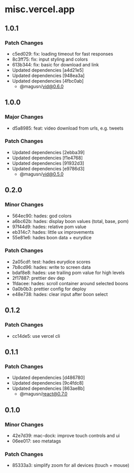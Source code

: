 # misc.vercel.app

## 1.0.1

### Patch Changes

- c5ed029: fix: loading timeout for fast responses
- 8c3ff75: fix: input styling and colors
- 613b344: fix: basic <a> for download and link
- Updated dependencies [a4d21e5]
- Updated dependencies [948ea3a]
- Updated dependencies [4fbc0ab]
  - @magusn/vid@0.6.0

## 1.0.0

### Major Changes

- d5a8985: feat: video download from urls, e.g. tweets

### Patch Changes

- Updated dependencies [2ebba39]
- Updated dependencies [f1e4768]
- Updated dependencies [91932d3]
- Updated dependencies [e9786d3]
  - @magusn/vid@0.5.0

## 0.2.0

### Minor Changes

- 564ec90: hades: god colors
- a6bc62b: hades: display boon values (total, base, pom)
- 97f44d9: hades: relative pom value
- eb314c7: hades: little ux improvements
- 55e81e6: hades boon data + eurydice

### Patch Changes

- 2a05cdf: test: hades eurydice scores
- 7b8cd96: hades: write to screen data
- bdaf8e8: hades: use trailing pom value for high levels
- 2f17887: prettier dev dep
- 1fdacee: hades: scroll container around selected boons
- 0a0b0b3: prettier config for deploy
- e48e738: hades: clear input after boon select

## 0.1.2

### Patch Changes

- cc14de5: use vercel cli

## 0.1.1

### Patch Changes

- Updated dependencies [d486780]
- Updated dependencies [9c4fdc8]
- Updated dependencies [863ae8b]
  - @magusn/react@0.7.0

## 0.1.0

### Minor Changes

- 42e7d39: mac-dock: improve touch controls and ui
- 06ee017: seo metatags

### Patch Changes

- 85333a3: simplify zoom for all devices (touch + mouse)
